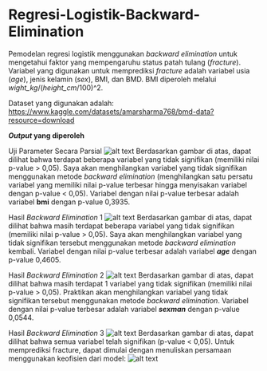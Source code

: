 # Regresi-Logistik-Backward-Elimination
Pemodelan regresi logistik menggunakan _backward elimination_ untuk mengetahui faktor yang mempengaruhu  status patah tulang (_fracture_). Variabel yang digunakan untuk memprediksi _fracture_ adalah variabel usia (_age_), jenis kelamin (_sex_), BMI, dan BMD. BMI diperoleh melalui _wight_kg_/(_height_cm_/100)^2.

Dataset yang digunakan adalah: https://www.kaggle.com/datasets/amarsharma768/bmd-data?resource=download

**_Output_ yang diperoleh**

Uji Parameter Secara Parsial
![alt text](https://github.com/ridhoalfarid/Regresi-Logistik-Backward-Elimination/blob/main/public/reglok1.png?raw=true)
Berdasarkan gambar di atas, dapat dilihat bahwa terdapat beberapa variabel 
yang tidak signifikan (memiliki nilai p-value > 0,05). Saya akan 
menghilangkan variabel yang tidak signifikan menggunakan metode _backward elimination_ 
(menghilangkan satu persatu variabel yang memiliki nilai p-value terbesar hingga 
menyisakan variabel dengan p-value < 0,05). Variabel dengan nilai p-value terbesar 
adalah variabel **bmi** dengan p-value 0,3935. 

Hasil _Backward Elimination_ 1
![alt text](https://github.com/ridhoalfarid/Regresi-Logistik-Backward-Elimination/blob/main/public/reglok2.png?raw=true)
Berdasarkan gambar di atas, dapat dilihat bahwa masih terdapat beberapa 
variabel yang tidak signifikan (memiliki nilai p-value > 0,05). Saya akan 
menghilangkan variabel yang tidak signifikan tersebut menggunakan metode _backward elimination_ kembali. Variabel dengan nilai p-value terbesar adalah variabel **_age_** dengan p-value 0,4605.

Hasil _Backward Elimination_ 2
![alt text](https://github.com/ridhoalfarid/Regresi-Logistik-Backward-Elimination/blob/main/public/reglok4.png?raw=true)
Berdasarkan gambar di atas, dapat dilihat bahwa masih terdapat 1 variabel 
yang tidak signifikan (memiliki nilai p-value > 0,05). Praktikan akan 
menghilangkan variabel yang tidak signifikan tersebut menggunakan metode 
_backward elimination_. Variabel dengan nilai p-value terbesar adalah variabel **_sexman_** dengan 
p-value 0,0544.

Hasil _Backward Elimination_ 3
![alt text](https://github.com/ridhoalfarid/Regresi-Logistik-Backward-Elimination/blob/main/public/reglok5.png?raw=true)
Berdasarkan gambar di atas, dapat dilihat bahwa semua variabel telah 
signifikan (p-value < 0,05). Untuk memprediksi fracture, dapat dimulai dengan 
menuliskan persamaan menggunakan keofisien dari model:
![alt text](https://github.com/ridhoalfarid/Regresi-Logistik-Backward-Elimination/blob/main/public/persamaan.png?raw=true)






